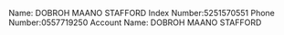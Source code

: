 Name: DOBROH MAANO STAFFORD 
Index Number:5251570551
Phone Number:0557719250
Account Name: DOBROH MAANO STAFFORD 
